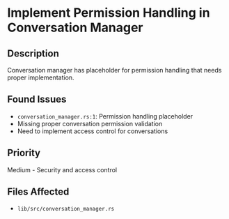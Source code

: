 # Implement Permission Handling in Conversation Manager

## Description
Conversation manager has placeholder for permission handling that needs proper implementation.

## Found Issues
- `conversation_manager.rs:1`: Permission handling placeholder
- Missing proper conversation permission validation
- Need to implement access control for conversations

## Priority
Medium - Security and access control

## Files Affected
- `lib/src/conversation_manager.rs`
